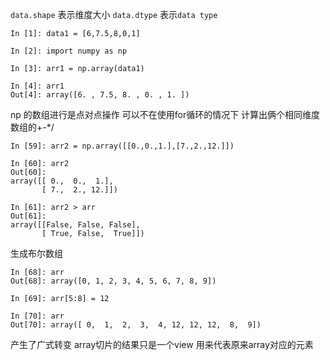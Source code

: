 `data.shape` 表示维度大小
`data.dtype` 表示`data type`
```
In [1]: data1 = [6,7.5,8,0,1]

In [2]: import numpy as np 

In [3]: arr1 = np.array(data1)

In [4]: arr1
Out[4]: array([6. , 7.5, 8. , 0. , 1. ])

```
np 的数组进行是点对点操作 
可以不在使用for循环的情况下
计算出俩个相同维度数组的+-*/

```
In [59]: arr2 = np.array([[0.,0.,1.],[7.,2.,12.]])

In [60]: arr2
Out[60]: 
array([[ 0.,  0.,  1.],
       [ 7.,  2., 12.]])

In [61]: arr2 > arr
Out[61]: 
array([[False, False, False],
       [ True, False,  True]])
```
生成布尔数组


```
In [68]: arr
Out[68]: array([0, 1, 2, 3, 4, 5, 6, 7, 8, 9])

In [69]: arr[5:8] = 12

In [70]: arr
Out[70]: array([ 0,  1,  2,  3,  4, 12, 12, 12,  8,  9])
```
产生了广式转变  array切片的结果只是一个view
用来代表原来array对应的元素